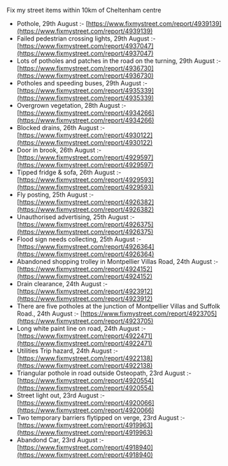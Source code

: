 Fix my street items within 10km of Cheltenham centre

<!-- fix_marker starts -->

- Pothole, 29th August :- [https://www.fixmystreet.com/report/4939139](https://www.fixmystreet.com/report/4939139)
- Failed pedestrian crossing lights, 29th August :- [https://www.fixmystreet.com/report/4937047](https://www.fixmystreet.com/report/4937047)
- Lots of potholes and patches in the road on the turning, 29th August :- [https://www.fixmystreet.com/report/4936730](https://www.fixmystreet.com/report/4936730)
- Potholes and speeding buses, 29th August :- [https://www.fixmystreet.com/report/4935339](https://www.fixmystreet.com/report/4935339)
- Overgrown vegetation, 28th August :- [https://www.fixmystreet.com/report/4934266](https://www.fixmystreet.com/report/4934266)
- Blocked drains, 26th August :- [https://www.fixmystreet.com/report/4930122](https://www.fixmystreet.com/report/4930122)
- Door in brook, 26th August :- [https://www.fixmystreet.com/report/4929597](https://www.fixmystreet.com/report/4929597)
- Tipped fridge & sofa, 26th August :- [https://www.fixmystreet.com/report/4929593](https://www.fixmystreet.com/report/4929593)
- Fly posting, 25th August :- [https://www.fixmystreet.com/report/4926382](https://www.fixmystreet.com/report/4926382)
- Unauthorised advertising, 25th August :- [https://www.fixmystreet.com/report/4926375](https://www.fixmystreet.com/report/4926375)
- Flood sign needs collecting, 25th August :- [https://www.fixmystreet.com/report/4926364](https://www.fixmystreet.com/report/4926364)
- Abandoned shopping trolley in Montpellier Villas Road, 24th August :- [https://www.fixmystreet.com/report/4924152](https://www.fixmystreet.com/report/4924152)
- Drain clearance, 24th August :- [https://www.fixmystreet.com/report/4923912](https://www.fixmystreet.com/report/4923912)
- There are five potholes at the junction of Montpellier Villas and Suffolk Road., 24th August :- [https://www.fixmystreet.com/report/4923705](https://www.fixmystreet.com/report/4923705)
- Long white paint line on road, 24th August :- [https://www.fixmystreet.com/report/4922471](https://www.fixmystreet.com/report/4922471)
- Utilities Trip hazard, 24th August :- [https://www.fixmystreet.com/report/4922138](https://www.fixmystreet.com/report/4922138)
- Triangular pothole in road outside Osteopath, 23rd August :- [https://www.fixmystreet.com/report/4920554](https://www.fixmystreet.com/report/4920554)
- Street light out, 23rd August :- [https://www.fixmystreet.com/report/4920066](https://www.fixmystreet.com/report/4920066)
- Two temporary barriers flytipped on verge, 23rd August :- [https://www.fixmystreet.com/report/4919963](https://www.fixmystreet.com/report/4919963)
- Abandond Car, 23rd August :- [https://www.fixmystreet.com/report/4918940](https://www.fixmystreet.com/report/4918940)

<!-- fix_marker ends -->